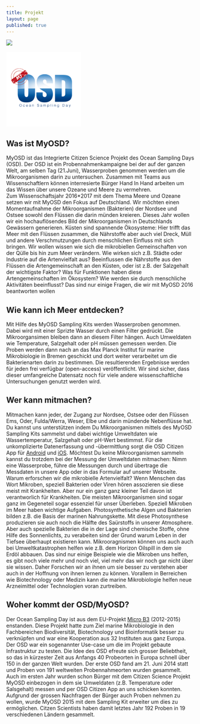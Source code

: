 ```yaml
---
title: Projekt
layout: page
published: true
---
```




![]({{site.baseurl}}/assets/images/myosd-icon.gif)

<img src="/assets/images/myosd-icon.gif" width="200px"/>

## Was ist MyOSD? 
MyOSD ist das Integrierte Citizen Science Projekt des Ocean Sampling Days (OSD). Der OSD ist ein Probennahmenkampaigne bei der auf der ganzen Welt, am selben Tag (21.Juni), Wasserproben genommen werden um die Mikroorganismen darin zu untersuchen. Zusammen mit Teams aus Wissenschaftlern können interresierte Bürger Hand In Hand arbeiten um das Wissen über unsere Ozeane und Meere zu vermehren.  
Zum Wissenschaftsjahr 2016*2017 mit dem Thema Meere und Ozeane setzen wir mit MyOSD den Fokus auf Deutschland. Wir möchten einen Momentaufnahme der Mikroorganismen (Bakterien) der Nordsee und Ostsee sowohl den Flüssen die darin münden kreieren. Dieses Jahr wollen wir ein hochauflösendes Bild der Mikroorganismen in Deutschlands Gewässern generieren. Küsten sind spannende Ökosysteme: Hier trifft das Meer mit den Flüssen zusammen, die Nährstoffe aber auch viel Dreck, Müll und andere Verschmutzungen durch menschlichen Einfluss mit sich bringen. Wir wollen wissen wie sich die mikrobiellen Gemeinschaften von der Qülle bis hin zum Meer verändern. Wie wirken sich z.B. Städte oder Industrie auf die Artenvielfalt aus? Beeinflussen die Nährstoffe aus den Flüssen die Artengemeinschaft an den Küsten, oder ist z.B. der Salzgehalt der wichtigste Faktor? Was für Funktionen haben diese Artengemeinschaften im Ökosystem? Wie werden sie durch menschliche Aktivitäten beeinflusst? Das sind nur einige Fragen, die wir mit MyOSD 2016 beantworten wollen

## Wie kann ich Meer entdecken?
Mit Hilfe des MyOSD Sampling Kits werden Wasserproben genommen. Dabei wird mit einer Sprizte Wasser durch einen Filter gedrückt. Die Mikroorgansimen bleiben dann an diesem Filter hängen. Auch Umweldaten wie Temperature, Salzgehalt oder pH müssen gemessen werden. Die Proben werden dann nach an das Max Planck Institut für marine Mikrobiologie in Bremen geschickt und dort weiter verarbeitet um die Bakterienarten darin zu bestimmen. Die resultierenden Ergebnisse werden für jeden frei verfügbar (open-access) veröffentlicht. Wir sind sicher, dass dieser umfangreiche Datensatz noch für viele andere wissenschaftliche Untersuchungen genutzt werden wird.

## Wer kann mitmachen?
Mitmachen kann jeder, der Zugang zur Nordsee, Ostsee oder den Flüssen Ems, Oder, Fulda/Werra, Weser, Elbe und darin mündende Nebenflüsse hat. Du kannst uns unterstützen indem Du Mikroorganismen mittels des MyOSD Sampling Kits sammelst und dabei wichtige Umweltdaten wie Wassertemperatur, Salzgehalt oder pH-Wert bestimmst. Für die unkomplizierte Datenerfassung und -übermittlung sorgt die OSD Citizen App für [Android](https://play.google.com/store/apps/details?id=com.iw.esa&hl=de) und [iOS](https://itunes.apple.com/us/app/osd-citizen/id834353532?mt=8). Möchtest Du keine Mikroorganismen sammeln kannst du trotzdem bei der Messung der Umweltdaten mitmachen: Nimm eine Wasserprobe, führe die Messungen durch und übertrage die Messdaten in unsere App oder in das Formular auf unserer Webseite.
Warum erforschen wir die mikrobielle Artenvielfalt?
Wenn Menschen das Wort Mikroben, speziell Bakterien oder Viren hören assozieren sie diese meist mit Krankheiten. Aber nur ein ganz ganz kleiner Teil davon ist verantworlich für Krankheiten. Die meisten Mikroorganismen sind sogar ganz im Gegeneteil sogar essenziel für unser Überleben. Speziell Mikroben im Meer haben wichtige Aufgaben. Photosynthetische Algen und Bakterien bilden z.B. die Basis der marinen Nahrungskette. Mit diese Photosynthese produzieren sie auch noch die Hälfte des Saürstoffs in unserer Atmosphere. Aber auch spezielle Bakterien die in der Lage sind chemische Stoffe, ohne Hilfe des Sonnenlichts, zu verabeiten sind der Grund warum Leben in der Tiefsee überhaupt existieren kann. Mikrooragnismen können uns auch  auch bei Umweltkatastrophen helfen wie z.B. dem Horizon Oilspill in dem sie Erdöl abbauen. Das sind nur einige Beispiele wie die Mikroben uns helfen, es gibt noch viele mehr und noch viel, viel mehr das wir noch gar nicht über sie wissen. Daher Forschen wir an ihnen um sie besser zu verstehen aber auch in der Hoffnung von ihnen lernen zu können. Vorallem in Berreichen wie Biotechnology oder Medizin kann die marine Mikrobiologie helfen neue Arzneimittel oder Technologien voran zurtreiben.

## Woher kommt der OSD/MyOSD?
Der Ocean Sampling Day ist aus dem EU-Projekt [Micro B3](https://www.microb3.eu/) (2012-2015) enstanden. Diese Projekt hatte zum Ziel marine Mikrobiologie in den Fachbereichen Biodiversität, Biotechnology und Bioinformatik besser zu verknüpfen und war eine Kooperation aus 32 Instituten aus ganz Europa.  Der OSD war ein sogenannter Use-case um die im Projekt gebaute Infrastruktur zu testen. Die Idee des OSD efreute sich grosser Beliebtheit, so das in kürzester Zeit aus Anfangs 40 Probeorten in Europa schnell über 150 in der ganzen Welt wurden. Der erste OSD fand am 21. Juni 2014 statt und  Proben von 191 weltweiten Probennahmeorten wurden gesammelt. Auch im ersten Jahr wurden schon Bürger mit dem Citizen Science Projekt MyOSD einbezogen in dem sie Umweldaten (z.B. Temperature oder Salsgehalt) messen und per OSD Citizen App an uns schicken konnten. Aufgrund der grossen Nachfragen der Bürger auch Proben nehmen zu wollen, wurde MyOSD 2015 mit dem Sampling Kit erweiter um dies zu ermöglichen. Citzen Scientists haben damit letztes Jahr 192 Proben in 19 verschiedenen Ländern gesammelt. 

